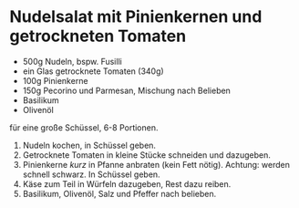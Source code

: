 Nudelsalat mit Pinienkernen und getrockneten Tomaten
====================================================

* 500g Nudeln, bspw. Fusilli
* ein Glas getrocknete Tomaten (340g)
* 100g Pinienkerne
* 150g Pecorino und Parmesan, Mischung nach Belieben
* Basilikum
* Olivenöl

für eine große Schüssel, 6-8 Portionen.

1. Nudeln kochen, in Schüssel geben.
2. Getrocknete Tomaten in kleine Stücke schneiden und dazugeben.
3. Pinienkerne *kurz* in Pfanne anbraten (kein Fett nötig). Achtung: werden schnell schwarz. In Schüssel geben.
4. Käse zum Teil in Würfeln dazugeben, Rest dazu reiben.
5. Basilikum, Olivenöl, Salz und Pfeffer nach belieben.
